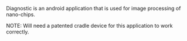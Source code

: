 Diagnostic is an android application that is used for image processing of nano-chips.

NOTE: Will need a patented cradle device for this application to work correctly. 

